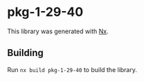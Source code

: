 # pkg-1-29-40

This library was generated with [Nx](https://nx.dev).

## Building

Run `nx build pkg-1-29-40` to build the library.
